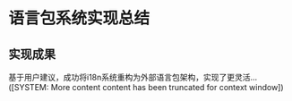 # 语言包系统实现总结

## 实现成果

基于用户建议，成功将i18n系统重构为外部语言包架构，实现了更灵活...([SYSTEM: More content content has been truncated for context window])